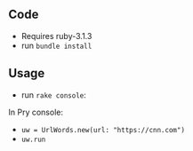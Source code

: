 ## Code

- Requires ruby-3.1.3
- run `bundle install`

## Usage

- run `rake console`:

In Pry console:

- `uw = UrlWords.new(url: "https://cnn.com")`
- `uw.run`
